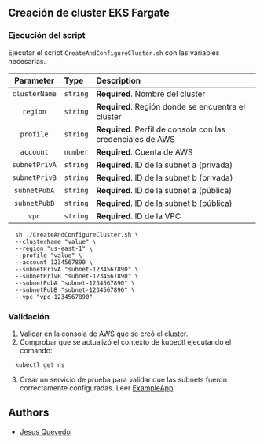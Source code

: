 ## Creación de cluster EKS Fargate

### Ejecución del script

Ejecutar el script `CreateAndConfigureCluster.sh` con las variables necesarias.

|   Parameter   | Type     | Description                                                 |
|:-------------:|:---------|:------------------------------------------------------------|
| `clusterName` | `string` | **Required**. Nombre del cluster                            |
|   `region`    | `string` | **Required**. Región donde se encuentra el cluster          |
|   `profile`   | `string` | **Required**. Perfil de consola con las credenciales de AWS |
|   `account`   | `number` | **Required**. Cuenta de AWS                                 |
| `subnetPrivA` | `string` | **Required**. ID de la subnet a (privada)                   |
| `subnetPrivB` | `string` | **Required**. ID de la subnet b (privada)                   |
| `subnetPubA`  | `string` | **Required**. ID de la subnet a (pública)                   |
| `subnetPubB`  | `string` | **Required**. ID de la subnet b (pública)                   |
|     `vpc`     | `string` | **Required**. ID de la VPC                                  |

```shell
  sh ./CreateAndConfigureCluster.sh \
  --clusterName "value" \
  --region "us-east-1" \
  --profile "value" \
  --account 1234567890 \
  --subnetPrivA "subnet-1234567890" \
  --subnetPrivB "subnet-1234567890" \
  --subnetPubA "subnet-1234567890" \
  --subnetPubB "subnet-1234567890" \
  --vpc "vpc-1234567890"
```

### Validación

1. Validar en la consola de AWS que se creó el cluster.
2. Comprobar que se actualizó el contexto de kubectl ejecutando el comando:

```shell
  kubectl get ns
```

3. Crear un servicio de prueba para validar que las subnets fueron correctamente configuradas.
   Leer [ExampleApp](../ExampleApp/)

## Authors

- [Jesus Quevedo](https://www.github.com/jquevedo1196)

